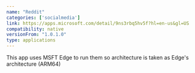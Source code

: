 ```yaml
---
name: "Reddit"
categories: ['socialmedia']
link: https://apps.microsoft.com/detail/9ns3rbq5hv5f?hl=en-us&gl=US
compatibility: native
versionFrom: "1.0.1.0"
type: applications
---
```


This app uses MSFT Edge to run them so architecture is taken as Edge's architecture (ARM64)